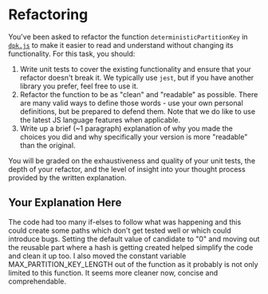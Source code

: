 # Refactoring

You've been asked to refactor the function `deterministicPartitionKey` in [`dpk.js`](dpk.js) to make it easier to read and understand without changing its functionality. For this task, you should:

1. Write unit tests to cover the existing functionality and ensure that your refactor doesn't break it. We typically use `jest`, but if you have another library you prefer, feel free to use it.
2. Refactor the function to be as "clean" and "readable" as possible. There are many valid ways to define those words - use your own personal definitions, but be prepared to defend them. Note that we do like to use the latest JS language features when applicable.
3. Write up a brief (~1 paragraph) explanation of why you made the choices you did and why specifically your version is more "readable" than the original.

You will be graded on the exhaustiveness and quality of your unit tests, the depth of your refactor, and the level of insight into your thought process provided by the written explanation.

## Your Explanation Here

The code had too many if-elses to follow what was happening and this could create some paths which don't get tested well or which could introduce bugs. Setting the default value of candidate to "0" and moving out the reusable part where a hash is getting created helped simplify the code and clean it up too. I also moved the constant variable MAX_PARTITION_KEY_LENGTH out of the function as it probably is not only limited to this function. It seems more cleaner now, concise and comprehendable.
